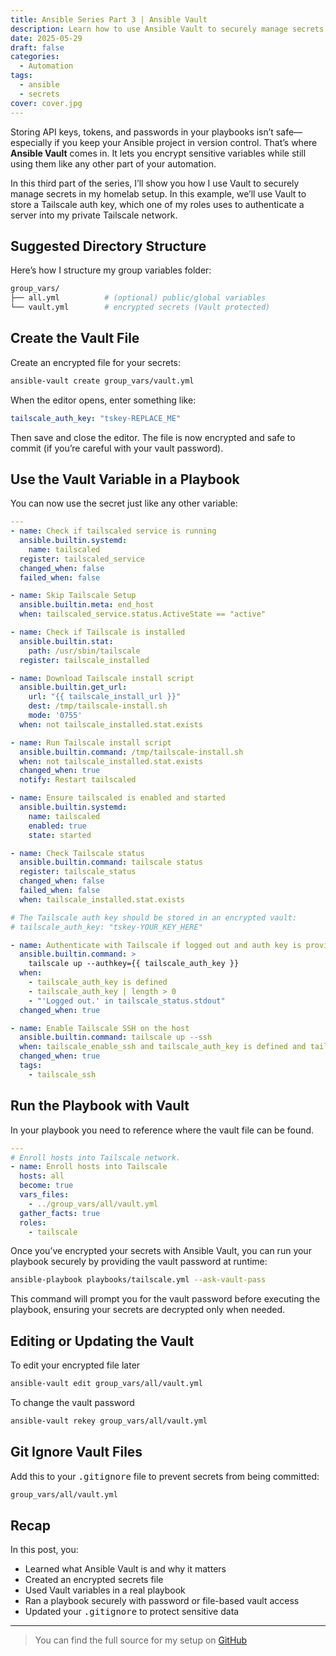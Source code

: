 ```yaml
---
title: Ansible Series Part 3 | Ansible Vault
description: Learn how to use Ansible Vault to securely manage secrets in your playbooks.
date: 2025-05-29
draft: false
categories:
  - Automation
tags:
  - ansible
  - secrets
cover: cover.jpg
---
```


Storing API keys, tokens, and passwords in your playbooks isn’t safe—especially if you keep your Ansible project in version control. That’s where **Ansible Vault** comes in. It lets you encrypt sensitive variables while still using them like any other part of your automation.

In this third part of the series, I’ll show you how I use Vault to securely manage secrets in my homelab setup. In this example, we’ll use Vault to store a Tailscale auth key, which one of my roles uses to authenticate a server into my private Tailscale network.

## Suggested Directory Structure

Here’s how I structure my group variables folder:

```bash
group_vars/
├── all.yml          # (optional) public/global variables
└── vault.yml        # encrypted secrets (Vault protected)
```

## Create the Vault File

Create an encrypted file for your secrets:

```bash
ansible-vault create group_vars/vault.yml
```

When the editor opens, enter something like:

```yaml
tailscale_auth_key: "tskey-REPLACE_ME"
```

Then save and close the editor. The file is now encrypted and safe to commit (if you’re careful with your vault password).

## Use the Vault Variable in a Playbook

You can now use the secret just like any other variable:

```yaml
---
- name: Check if tailscaled service is running
  ansible.builtin.systemd:
    name: tailscaled
  register: tailscaled_service
  changed_when: false
  failed_when: false

- name: Skip Tailscale Setup
  ansible.builtin.meta: end_host
  when: tailscaled_service.status.ActiveState == "active"

- name: Check if Tailscale is installed
  ansible.builtin.stat:
    path: /usr/sbin/tailscale
  register: tailscale_installed

- name: Download Tailscale install script
  ansible.builtin.get_url:
    url: "{{ tailscale_install_url }}"
    dest: /tmp/tailscale-install.sh
    mode: '0755'
  when: not tailscale_installed.stat.exists

- name: Run Tailscale install script
  ansible.builtin.command: /tmp/tailscale-install.sh
  when: not tailscale_installed.stat.exists
  changed_when: true
  notify: Restart tailscaled

- name: Ensure tailscaled is enabled and started
  ansible.builtin.systemd:
    name: tailscaled
    enabled: true
    state: started

- name: Check Tailscale status
  ansible.builtin.command: tailscale status
  register: tailscale_status
  changed_when: false
  failed_when: false
  when: tailscale_installed.stat.exists

# The Tailscale auth key should be stored in an encrypted vault:
# tailscale_auth_key: "tskey-YOUR_KEY_HERE"

- name: Authenticate with Tailscale if logged out and auth key is provided
  ansible.builtin.command: >
    tailscale up --authkey={{ tailscale_auth_key }}
  when:
    - tailscale_auth_key is defined
    - tailscale_auth_key | length > 0
    - "'Logged out.' in tailscale_status.stdout"
  changed_when: true

- name: Enable Tailscale SSH on the host
  ansible.builtin.command: tailscale up --ssh
  when: tailscale_enable_ssh and tailscale_auth_key is defined and tailscale_installed.stat.exists
  changed_when: true
  tags:
    - tailscale_ssh
```

## Run the Playbook with Vault

In your playbook you need to reference where the vault file can be found.

```yaml
---
# Enroll hosts into Tailscale network.
- name: Enroll hosts into Tailscale
  hosts: all
  become: true
  vars_files:
    - ../group_vars/all/vault.yml
  gather_facts: true
  roles:
    - tailscale
```

Once you’ve encrypted your secrets with Ansible Vault, you can run your playbook securely by providing the vault password at runtime:

```bash
ansible-playbook playbooks/tailscale.yml --ask-vault-pass
```

This command will prompt you for the vault password before executing the playbook, ensuring your secrets are decrypted only when needed.

## Editing or Updating the Vault

To edit your encrypted file later

```bash
ansible-vault edit group_vars/all/vault.yml
```

To change the vault password

```bash
ansible-vault rekey group_vars/all/vault.yml
```

## Git Ignore Vault Files

Add this to your <kbd>.gitignore</kbd> file to prevent secrets from being committed:

```bash
group_vars/all/vault.yml
```

## Recap

In this post, you:

- Learned what Ansible Vault is and why it matters
- Created an encrypted secrets file
- Used Vault variables in a real playbook
- Ran a playbook securely with password or file-based vault access
- Updated your <kbd>.gitignore</kbd> to protect sensitive data

---

> You can find the full source for my setup on [GitHub](https://github.com/svenvg93/ansible-homelab)